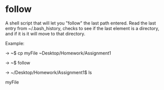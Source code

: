 # follow
A shell script that will let you "follow" the last path entered.
Read the last entry from ~/.bash_history, checks to see if the last element is a directory, and if it is it will move to that directory.

Example:

-> ~$ cp myFile ~Desktop/Homework/Assignment1

-> ~$ follow

-> ~/Desktop/Homework/Assignment1$ ls

myFile
